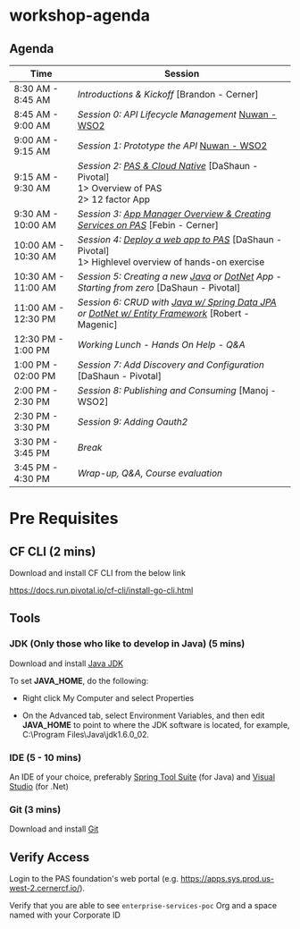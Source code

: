# workshop-agenda

## Agenda

Time | Session
---- | -------
8:30 AM - 8:45 AM   | _Introductions & Kickoff_ [Brandon - Cerner]
8:45 AM - 9:00 AM   | _Session 0: API Lifecycle Management_ [Nuwan - WSO2](https://docs.google.com/presentation/d/1R_HXtXGPwvIMQc-3kFJmmf_tsZMr1Li4LWVDVdkv4wQ/edit?usp=sharing)
9:00 AM - 9:15 AM   | _Session 1: Prototype the API_ [Nuwan - WSO2](https://docs.google.com/presentation/d/1R_HXtXGPwvIMQc-3kFJmmf_tsZMr1Li4LWVDVdkv4wQ/edit?usp=sharing)
9:15 AM - 9:30 AM   | _Session 2: [PAS & Cloud Native]()_ [DaShaun - Pivotal] <br>1> Overview of PAS <br>2> 12 factor App
9:30 AM - 10:00 AM   | _Session 3: [App Manager Overview & Creating Services on PAS](https://github.com/cts-workshop-02-2019/creating-services)_ [Febin - Cerner]
10:00 AM - 10:30 AM   | _Session 4: [Deploy a web app to PAS](https://github.com/cts-workshop-02-2019/angular7-m0)_ [DaShaun - Pivotal] <br>1> Highlevel overview of hands-on exercise
10:30 AM - 11:00 AM | _Session 5: Creating a new [Java](https://github.com/cts-workshop-02-2019/spring-employee-service-m1) or [DotNet](https://github.com/cts-workshop-12-2018/dotnet-employee-service-m1) App - Starting from zero_ [DaShaun - Pivotal]
11:00 AM - 12:30 PM | _Session 6: CRUD with [Java w/ Spring Data JPA](https://github.com/cts-workshop-02-2019/spring-employee-service-m2) or [DotNet w/ Entity Framework](https://github.com/cts-workshop-02-2019/dotnet-employee-service-m2)_ [Robert - Magenic]
12:30 PM - 1:00 PM  | _Working Lunch - Hands On Help - Q&A_
1:00 PM - 02:00 PM | _Session 7: Add Discovery and Configuration_ [DaShaun - Pivotal]
2:00 PM - 2:30 PM   | _Session 8: Publishing and Consuming_ [Manoj - WSO2]
2:30 PM - 3:30 PM   | _Session 9: Adding Oauth2_
3:30 PM - 3:45 PM   | _Break_
3:45 PM - 4:30 PM   | _Wrap-up, Q&A, Course evaluation_

# Pre Requisites

## CF CLI (2 mins)

Download and install CF CLI from the below link

https://docs.run.pivotal.io/cf-cli/install-go-cli.html

## Tools

### JDK (Only those who like to develop in Java) (5 mins)

Download and install [Java JDK](https://www.oracle.com/technetwork/java/javase/downloads/jdk8-downloads-2133151.html)

To set __JAVA_HOME__, do the following:

* Right click My Computer and select Properties

* On the Advanced tab, select Environment Variables, and then edit __JAVA_HOME__ to point to where the JDK software is located, for example, C:\Program Files\Java\jdk1.6.0_02.

### IDE (5 - 10 mins)

An IDE of your choice, preferably [Spring Tool Suite](https://spring.io/tools) (for Java) and  [Visual Studio](https://visualstudio.microsoft.com/downloads/) (for .Net)

### Git (3 mins)

Download and install [Git](https://git-scm.com/downloads)


## Verify Access

Login to the PAS foundation's web portal (e.g. https://apps.sys.prod.us-west-2.cernercf.io/).

Verify that you are able to see `enterprise-services-poc` Org and a space named with your Corporate ID
